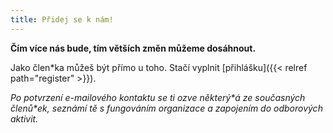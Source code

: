 ```yaml
---
title: Přidej se k nám!
---
```

**Čím více nás bude, tím větších změn můžeme dosáhnout.**

Jako člen\*ka můžeš být přímo u toho. Stačí vyplnit [přihlášku]({{< relref path="register" >}}).

*Po potvrzení e-mailového kontaktu se ti ozve některý\*á ze současných členů\*ek, seznámí tě
s fungováním organizace a zapojením do odborových aktivit.*
